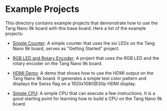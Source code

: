 # Example Projects

This directory contains example projects that demonstrate how to use the Tang Nano 9k board with this base board. Here a list of the example projects:

- [Simple Counter](01_starting_project): A simple counter that uses the six LEDs on the Tang Nano 9k board, serves as "Getting Started" project.

- [RGB LED and Rotary Encoder](02_RGBLED): A project that uses the RGB LED and the rotary encoder on the Tang Nano 9k board.

- [HDMI Demo](03_HDMI_demo): A demo that shows how to use the HDMI output on the Tang Nano 9k board. It generates a simple test color pattern and displays the Swiss flag on a 1920x1080@30p HDMI display.

- [Simple CPU](04_simple_cpu): A simple CPU that can execute a few instructions. It is a good starting point for learning how to build a CPU on the Tang Nano 9k board.
